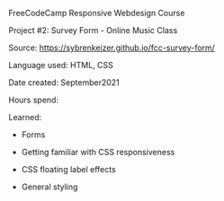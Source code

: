 FreeCodeCamp Responsive Webdesign Course

Project #2: Survey Form - Online Music Class

Source: https://sybrenkeizer.github.io/fcc-survey-form/

Language used: HTML, CSS

Date created: September2021

Hours spend:


Learned:

- Forms

- Getting familiar with CSS responsiveness

- CSS floating label effects

- General styling 
